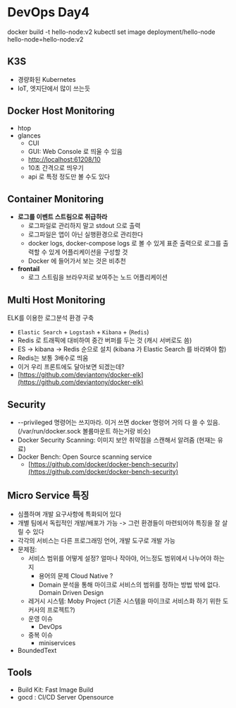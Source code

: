 # DevOps Day4

docker build -t hello-node:v2
kubectl set image deployment/hello-node hello-node=hello-node:v2

## K3S
* 경량화된 Kubernetes
* IoT, 엣지단에서 많이 쓰는듯

## Docker Host Monitoring
- htop
- glances
	- CUI
	- GUI: Web Console 로 띄울 수 있음
	- [http://localhost:61208/10](http://localhost:61208/10)
	- 10초 간격으로 띄우기
	- api 로 특정 정도만 볼 수도 있다


## Container Monitoring
- **로그를 이벤트 스트림으로 취급하라**
	- 로그파일로 관리하지 말고 stdout 으로 출력
	- 로그파일은 앱이 아닌 실행환경으로 관리한다
	- docker logs, docker-compose logs 로 볼 수 있게 표준 출력으로 로그를 출력할 수 있게 어플리케이션을 구성할 것
	- Docker 에 들어가서 보는 것은 비추천
- **frontail**
	- 로그 스트림을 브라우저로 보여주는 노드 어플리케이션

## Multi Host Monitoring
ELK를 이용한 로그분석 환경 구축  
* `Elastic Search` + `Logstash` + `Kibana` + (`Redis`)
* Redis 로 트래픽에 대비하여 중간 버퍼를 두는 것 (캐시 서버로도 씀)
* ES -> kibana -> Redis 순으로 설치 (kibana 가 Elastic Search 를 바라봐야 함)
* Redis는 보통 3배수로 띄움
* 이거 우리 프론트에도 달아보면 되겠는데?
* [https://github.com/deviantony/docker-elk](https://github.com/deviantony/docker-elk)

## Security
* --privileged 명령어는 쓰지마라. 이거 쓰면 docker 명령어 거의 다 쓸 수 있음. (/var/run/docker.sock 볼륨마운트 하는거랑 비슷)
* Docker Security Scanning: 이미지 보안 취약점을 스캔해서 알려줌 (현재는 유료)
* Docker Bench: Open Source scanning service
	* [https://github.com/docker/docker-bench-security](https://github.com/docker/docker-bench-security)

## Micro Service 특징
* 심플하며 개발 요구사항에 특화되어 있다
* 개별 팀에서 독립적인 개발/배포가 가능 -> 그런 환경들이 마련되어야 특징을 잘 살릴 수 있다
* 각각의 서비스는 다른 프로그래밍 언어, 개발 도구로 개발 가능
* 문제점:
	* 서비스 범위를 어떻게 설정? 얼마나 작아야, 어느정도 범위에서 나누어야 하는지
		* 용어의 문제 Cloud Native ? 
		* Domain 분석을 통해 마이크로 서비스의 범위를 정하는 방법 밖에 없다. Domain Driven Design
	* 레거시 시스템: Moby Project (기존 시스템을 마이크로 서비스화 하기 위한 도커사의 프로젝트?)
	* 운영 이슈
		* DevOps
	* 중복 이슈
		* miniservices
* BoundedText

## Tools
* Build Kit: Fast Image Build
* gocd : CI/CD Server Opensource
<!--stackedit_data:
eyJoaXN0b3J5IjpbMTkxNTM4NTIyMywtNDgzNTEwODcxLDIxMz
g4ODYyOTcsMTc5NTE5ODY4NSwtODY4MTI0NTYsLTkwNTk1ODM0
MywxNzI2NDYwMDM2LDIwOTM0MTQ3MTYsLTk4NDU4NDA2NiwyMT
AyNjY3NTgzLC0xOTU0MTMzNTIwLDE5MjUzMjY4NjAsLTE1NTQ2
NzQ3MCwtNzUxNDY3MzAxXX0=
-->